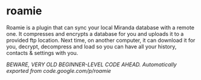 # roamie
Roamie is a plugin that can sync your local Miranda database with a remote one. It compresses and encrypts a database for you and uploads it to a provided ftp location. Next time, on another computer, it can download it for you, decrypt, decompress and load so you can have all your history, contacts & settings with you. 

*BEWARE, VERY OLD BEGINNER-LEVEL CODE AHEAD. Automatically exported from code.google.com/p/roamie*
